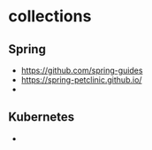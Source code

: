 # collections

## Spring
- https://github.com/spring-guides
- https://spring-petclinic.github.io/
- 

## Kubernetes
- 
